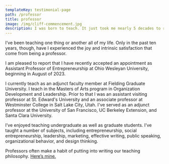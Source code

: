```yaml
---
templateKey: testimonial-page
path: /professor
title: professor
image: /img/cliff-commencement.jpg
description: I was born to teach. It just took me nearly 5 decades to realize it.
---
```

I’ve been teaching one thing or another all of my life. Only in the past ten years, though, have I experienced the joy and intrinsic satisfaction that come from being a professor.

I﻿ am pleased to report that I have recently accepted an appointment as Assistant Professor of Entrepreneurship at Ohio Wesleyan University, beginning in August of 2023.

I currently teach as an adjunct faculty member at Fielding Graduate University. I teach in the Masters of Arts program in Organization Development and Leadership. Prior to that I was an assistant visiting professor at St. Edward's University and an associate professor at Westminster College in Salt Lake City, Utah. I've served as an adjunct professor at the University of San Francisco, UC Berkeley Extension, and Santa Clara University.

I’ve enjoyed teaching undergraduate as well as graduate students. I’ve taught a number of subjects, including entrepreneurship, social entrepreneurship, leadership, marketing, effective writing, public speaking, organizational behavior, and design thinking.

Professors often make a habit of putting into writing our teaching philosophy. [Here’s mine.](https://cliffordhurst.com/img/Hurst_teaching_philosophy.pdf)